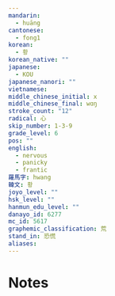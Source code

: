 ```yaml
---
mandarin:
  - huāng
cantonese:
  - fong1
korean:
  - 황
korean_native: ""
japanese:
  - KOU
japanese_nanori: ""
vietnamese:
middle_chinese_initial: x
middle_chinese_final: wɑŋ
stroke_count: "12"
radical: 心
skip_number: 1-3-9
grade_level: 6
pos: ""
english:
  - nervous
  - panicky
  - frantic
羅馬字: hwang
韓文: 황
joyo_level: ""
hsk_level: ""
hanmun_edu_level: ""
danayo_id: 6277
mc_id: 5617
graphemic_classification: 荒
stand_in: 恐慌
aliases:
---
```


# Notes
